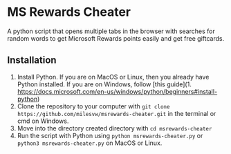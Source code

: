# MS Rewards Cheater

A python script that opens multiple tabs in the browser with searches for random words to get Microsoft Rewards points easily and get free giftcards.

## Installation

1. Install Python. If you are on MacOS or Linux, then you already have Python installed. If you are on Windows, follow [this guide](1. https://docs.microsoft.com/en-us/windows/python/beginners#install-python)
2. Clone the repository to your computer with `git clone https://github.com/milesvw/msrewards-cheater.git` in the terminal or cmd on Windows.
3. Move into the directory created directory with `cd msrewards-cheater`
4. Run the script with Python using `python msrewards-cheater.py` or `python3 msrewards-cheater.py` on MacOS or Linux.
